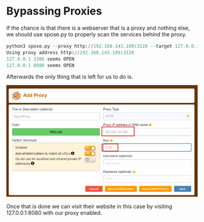 # Bypassing Proxies

If the chance is that there is a webserver that is a proxy and nothing else, we should use spose.py to properly scan the services behind the proxy.&#x20;

```python
python3 spose.py --proxy http://192.168.143.189:3128 --target 127.0.0.1
Using proxy address http://192.168.143.189:3128
127.0.0.1 3306 seems OPEN 
127.0.0.1 8080 seems OPEN 
```

Afterwards the only thing that is left for us to do is.&#x20;

![](<../../../.gitbook/assets/image (37).png>)

Once that is done we can visit their website in this case by visiting 127.0.0.1:8080 with our proxy enabled.&#x20;
